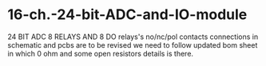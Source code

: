 # 16-ch.-24-bit-ADC-and-IO-module
24 BIT ADC 8 RELAYS AND 8 DO 
relays's no/nc/pol contacts connections in schematic and pcbs are to be revised
we need to follow updated bom sheet in which 0 ohm and some open resistors details is there.
